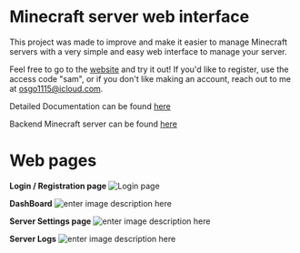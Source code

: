 # Minecraft server web interface

This project was made to improve and make it easier to manage Minecraft servers with a very simple and easy web interface to manage your server.

Feel free to go to the [website](https://minecraft-server.ngrok.io/login) and try it out! If you'd like to register, use the access code "sam", or if you don't like making an account, reach out to me at osgo1115@icloud.com.


Detailed Documentation can be found [here](https://docs.google.com/document/d/1vt_Z53ZLREbA_E5tSuCeTQGfemJPDH-laost6pwjhC0/edit?usp=sharing)

Backend Minecraft server can be found [here](https://github.com/https-sam/minecraft-backend-server)

# Web pages

**Login / Registration page**
![Login page](https://i.ibb.co/wMG8WQH/Screen-Shot-2022-02-02-at-12-52-14-PM.png)

**DashBoard**
![enter image description here](https://i.ibb.co/7JXKGr4/Screen-Shot-2022-02-02-at-12-52-27-PM.png)

**Server Settings page**
![enter image description here](https://i.ibb.co/1QWzk0K/Screen-Shot-2022-02-02-at-12-52-36-PM.png)

**Server Logs**
![enter image description here](https://i.ibb.co/9nGyNmP/Screen-Shot-2022-02-02-at-12-52-49-PM.png)



